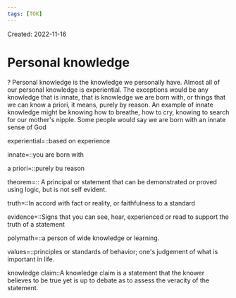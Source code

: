 ```yaml
---
tags: [TOK] 
---
```

Created: 2022-11-16

# Personal knowledge
?
Personal knowledge is the knowledge we personally have. Almost all of our personal knowledge is experiential. The exceptions would be any knowledge that is innate, that is knowledge we are born with, or things that we can know a priori, it means, purely by reason. An example of innate knowledge might be knowing how to breathe, how to cry, knowing to search for our mother's nipple. Some people would say we are born with an innate sense of God
<!--SR:!2023-01-16,36,230-->

experiential=::based on experience
<!--SR:!2023-03-05,62,230-->
innate=::you are born with
<!--SR:!2023-01-21,39,230-->
a priori=::purely bu reason
<!--SR:!2023-01-20,39,230-->

theorem=:: A principal or statement that can be demonstrated or proved using logic, but is not self evident. 
<!--SR:!2023-01-07,29,230-->
truth=::In accord with fact or reality, or faithfulness to a standard
<!--SR:!2023-01-22,40,230-->
evidence=::Signs that you can see, hear, experienced or read to support the truth of a statement
<!--SR:!2023-01-12,32,230-->
polymath=::a person of wide knowledge or learning.
<!--SR:!2023-02-23,55,240-->
values=::principles or standards of behavior; one's judgement of what is important in life.
<!--SR:!2023-02-08,46,240-->
knowledge claim::A knowledge claim is a statement that the knower believes to be true yet is up to debate as to assess the veracity of the statement.
<!--SR:!2023-02-05,45,240-->